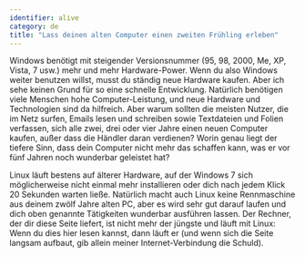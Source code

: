 ```yaml
---
identifier: alive
category: de
title: "Lass deinen alten Computer einen zweiten Frühling erleben"
---
```


Windows benötigt mit steigender Versionsnummer (95, 98, 2000, Me, XP, Vista, 7 usw.) mehr und mehr Hardware-Power. Wenn du also Windows weiter benutzen willst, musst du ständig neue Hardware kaufen. Aber ich sehe keinen Grund für so eine schnelle Entwicklung. Natürlich benötigen viele Menschen hohe Computer-Leistung, und neue Hardware und Technologien sind da hilfreich. Aber warum sollten die meisten Nutzer, die im Netz surfen, Emails lesen und schreiben sowie Textdateien und Folien verfassen, sich alle zwei, drei oder vier Jahre einen neuen Computer kaufen, außer dass die Händler daran verdienen? Worin genau liegt der tiefere Sinn, dass dein Computer nicht mehr das schaffen kann, was er vor fünf Jahren noch wunderbar geleistet hat?

Linux läuft bestens auf älterer Hardware, auf der Windows 7 sich möglicherweise nicht einmal mehr installieren oder dich nach jedem Klick 20 Sekunden warten ließe. Natürlich macht auch Linux keine Rennmaschine aus deinem zwölf Jahre alten PC, aber es wird sehr gut darauf laufen und dich oben genannte Tätigkeiten wunderbar ausführen lassen. Der Rechner, der dir diese Seite liefert, ist nicht mehr der jüngste und läuft mit Linux: Wenn du dies hier lesen kannst, dann läuft er (und wenn sich die Seite langsam aufbaut, gib allein meiner Internet-Verbindung die Schuld).




